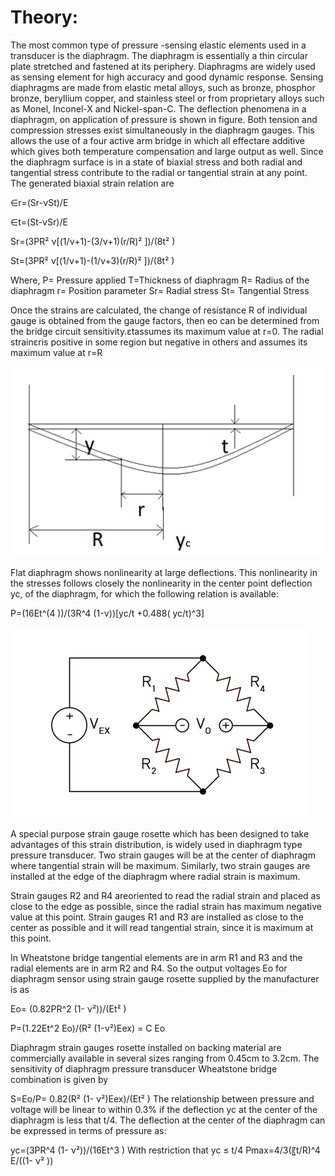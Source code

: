 # Theory:

The most common type of pressure -sensing elastic elements used in a transducer is the diaphragm. The diaphragm is essentially a thin circular plate stretched and fastened at its periphery. Diaphragms are widely used as sensing element for high accuracy and good dynamic response. Sensing diaphragms are made from elastic metal alloys, such as bronze, phosphor bronze, beryllium copper, and stainless steel or from proprietary alloys such as Monel, Inconel-X and Nickel-span-C. 
The deflection phenomena in a diaphragm, on application of pressure is shown in figure.  Both tension and compression stresses exist simultaneously in the diaphragm gauges. This allows the use of a four active arm bridge in which all effectare additive which gives both temperature compensation and large output as well. Since the diaphragm surface is in a state of biaxial stress and both radial and tangential stress contribute to the radial or tangential strain at any point. The generated biaxial strain relation are


∈r=(Sr-νSt)/E


∈t=(St-νSr)/E

Sr=(3PR²  ν[(1/ν+1)-(3/ν+1)(r/R)² ])/(8t²  )

St=(3PR²  ν[(1/ν+1)-(1/ν+3)(r/R)² ])/(8t²  )

Where,
P= Pressure applied
T=Thickness of diaphragm
R= Radius of the diaphragm
r= Position parameter
Sr= Radial stress
St= Tangential Stress

Once the strains are calculated, the change of resistance R of individual gauge is obtained from the gauge factors, then eo can be determined from the bridge circuit sensitivity.εtassumes its maximum value at r=0.  The radial strainεris positive in some region but negative in others and assumes its maximum value at r=R
 
![1](images/figure1.png)

Flat diaphragm shows nonlinearity at large deflections. This nonlinearity in the stresses follows closely the nonlinearity in the center point deflection yc, of the diaphragm, for which the following relation is available:

P=(16Et^(4 ))/(3R^4 (1-ν))[yc/t  +0.488( yc/t)^3]

![2](images/figure2.png)

A special purpose strain gauge rosette which has been designed to take advantages of this strain distribution, is widely used in diaphragm type pressure transducer. Two strain gauges will be at the center of diaphragm where tangential strain will be maximum. Similarly, two strain gauges are installed at the edge of the diaphragm where radial strain is maximum. 

Strain gauges R2 and R4 areoriented to read the radial strain and placed as close to the edge as possible, since the radial strain has maximum negative value at this point. Strain gauges R1 and R3 are installed as close to the center as possible and it will read tangential strain, since it is maximum at this point.

In Wheatstone bridge tangential elements are in arm R1 and R3 and the radial elements are in arm R2 and R4. So the output voltages Eo for diaphragm sensor using strain gauge rosette supplied by the manufacturer is as

Eo= (0.82PR^2 (1- ν²))/(Et² )


P=(1.22Et^2 Eo)/(R² (1-ν²)Eex) = C Eo

Diaphragm strain gauges rosette installed on backing material are commercially available in several sizes ranging from 0.45cm to 3.2cm. The sensitivity of diaphragm pressure transducer Wheatstone bridge combination is given by 

S=Eo/P= 0.82(R² (1- ν²)Eex)/(Et² )
The relationship between pressure and voltage will be linear to within 0.3% if the deflection yc at the center of the diaphragm is less that t/4. The deflection at the center of the diaphragm can be expressed in terms of pressure as:

yc=(3PR^4 (1- ν²))/(16Et^3 )
With restriction that yc ≤  t/4
Pmax=4/3(〖t/R)^4  E/((1- ν² ))



